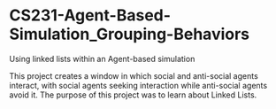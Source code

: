 # CS231-Agent-Based-Simulation_Grouping-Behaviors
Using linked lists within an Agent-based simulation

This project creates a window in which social and anti-social agents interact, with social agents seeking interaction while anti-social agents avoid it. The purpose of this project was to learn about Linked Lists.
